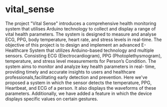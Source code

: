# vital_sense
The project "Vital Sense" introduces a comprehensive health monitoring system that utilises Arduino technology to collect and display a range of vital health parameters. 
The system is designed to measure and analyse ECG, PPG, body temperature, heart rate, and stress levels in real-time.
The objective of this project is to design and implement an advanced E- Healthcare System that utilizes Arduino-based technology and multiple sensors.
Consisting ECG (Electrocardiogram), PPG (Photoplethysmogram), temperature, and stress level measurements for Person’s Condition.
The system aims to monitor and analyze key health parameters in real- time, providing timely and accurate insights to users and healthcare professionals,facilitating early detection and prevention.
Here we've proposed a system in which the sensor detects the temperature, PPG, Heartbeat, and ECG of a person. 
It also displays the waveforms of these parameters. Additionally, we have added a feature in which the device displays specific values on certain gestures.
